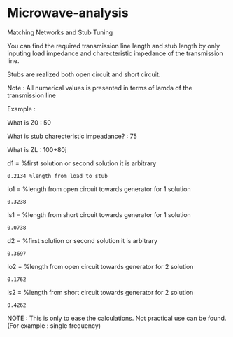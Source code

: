 # Microwave-analysis
Matching Networks and Stub Tuning

You can find the required transmission line length and stub length by only inputing load impedance
and charecteristic impedance of the transmission line. 

Stubs are realized both open circuit and short circuit.

Note : All numerical values is presented in terms of lamda of the transmission line

Example :

What is Z0 :
     50 
     
What is stub charecteristic impeadance? : 
     75 
     
What is ZL :
     100+80j 

d1 = %first solution or second solution it is arbitrary
 
    0.2134 %length from load to stub
 
lo1 =  %length from open circuit towards generator for 1 solution

    0.3238

ls1 = %length from short circuit towards generator for 1 solution

    0.0738
 
d2 = %first solution or second solution it is arbitrary
 
    0.3697
 
lo2 = %length from open circuit towards generator for 2 solution

    0.1762

ls2 = %length from short circuit towards generator for 2 solution

    0.4262

NOTE : This is only to ease the calculations. Not practical use can be found.(For example : single frequency)

